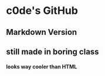 # c0de's GitHub

## Markdown Version

## still made in boring class

#### looks way cooler than HTML
